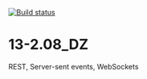 [![Build status](https://ci.appveyor.com/api/projects/status/apat7k76w3j1wpqd?svg=true)](https://ci.appveyor.com/project/Al101020/13-2-08-dz-beckend)

# 13-2.08_DZ
REST, Server-sent events, WebSockets

